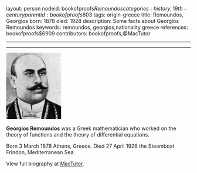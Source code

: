 layout: person
nodeid: bookofproofs$Remoundos
categories: history,19th-century
parentid: bookofproofs$603
tags: origin-greece
title: Remoundos, Georgios
born: 1878
died: 1928
description: Some facts about Georgios Remoundos
keywords: remoundos, georgios,nationality greece
references: bookofproofs$6909
contributors: bookofproofs,@MacTutor

---


---

![Remoundos.jpg](https://github.com/bookofproofs/bookofproofs.github.io/blob/main/_sources/_assets/images/portraits/Remoundos.jpg?raw=true)

**Georgios Remoundos** was a Greek mathematician who worked on the theory of functions and the theory of differential equations.

Born 3 March 1878 Athens, Greece. Died 27 April 1928 the Steamboat Frindon, Mediterranean Sea.


View full biography at [MacTutor](https://mathshistory.st-andrews.ac.uk/Biographies/Remoundos/).